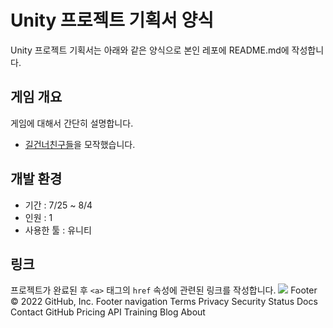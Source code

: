 # Unity 프로젝트 기획서 양식
Unity 프로젝트 기획서는 아래와 같은 양식으로
본인 레포에 README.md에 작성합니다.

## 게임 개요
게임에 대해서 간단히 설명합니다.

- [길건너친구들](https://play.google.com/store/apps/details?id=com.yodo1.crossyroad&hl=ko&gl=US)을 모작했습니다.

## 개발 환경
- 기간 : 7/25 ~ 8/4
- 인원 : 1
- 사용한 툴 : 유니티


## 링크
프로젝트가 완료된 후 `<a>` 태그의 `href` 속성에 관련된 링크를 작성합니다.
<a href="https://www.youtube.com/watch?v=VQfvzqDolAE"><img src="https://img.shields.io/badge/Youtube-FF0000?style=for-the-badge&logo=Youtube&logoColor=white"></a>
Footer
© 2022 GitHub, Inc.
Footer navigation
Terms
Privacy
Security
Status
Docs
Contact GitHub
Pricing
API
Training
Blog
About
